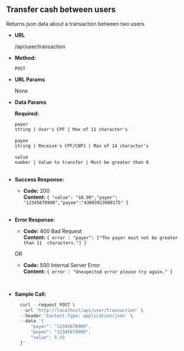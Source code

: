 **Transfer cash between users**
----
  Returns json data about a transaction between two users.

* **URL**

  /api/user/transaction

* **Method:**

  `POST`
  
*  **URL Params**

    None

* **Data Params**

   **Required:**
 
   `payer`<br />
   ``string | User's CPF | Max of 11 character's ``  <br /><br />
   `payee` <br />
   ``string | Receive's CPF/CNPJ | Max of 14 character's ``  <br /><br />
   `value` <br />
   ``number | Value to transfer | Must be greater than 0 ``  <br /><br />
* **Success Response:**

  * **Code:** 200 <br />
    **Content:** `{ "value": "10.99","payer": "12345678900","payee":"43665923000175" }`

   <br />
* **Error Response:**

  * **Code:** 400 Bad Request <br />
    **Content:** `{ error : "payer": ["The payer must not be greater than 11  characters."] }`

  OR

  * **Code:** 500 Internal Server Error <br />
    **Content:** `{ error : "Unexpected error please try again." }`

    <br />
* **Sample Call:**

  ```javascript
    curl --request POST \
    --url 'http://localhost/api/user/transaction' \
    --header 'Content-Type: application/json' \
    --data '{
        "payer": "12345678909",
        "payee": "12345678900",
        "value": 8.50
    }'
  ```